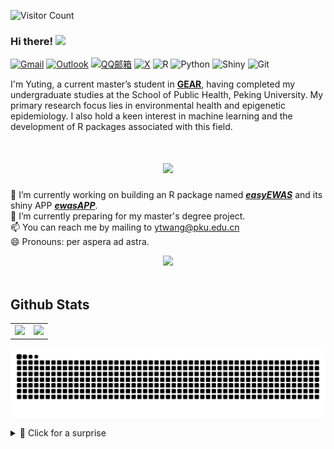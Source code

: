 ![Visitor Count](https://profile-counter.glitch.me/ytwangZero/count.svg)<br>

### Hi there! <img src="https://media.giphy.com/media/hvRJCLFzcasrR4ia7z/giphy.gif" width="30px"/><br>

[![Gmail](https://img.shields.io/badge/-Gmail-c14438?style=flat&logo=Gmail&logoColor=white)](mailto:ytwangzero@gmail.com)
[![Outlook](https://img.shields.io/badge/-Outlook-0078D4?style=flat&logo=Microsoft-Outlook&logoColor=white)](mailto:ytwangzero@outlook.com)
[![QQ邮箱](https://img.shields.io/badge/-QQ邮箱-FFA500?style=flat&logo=Mail.Ru&logoColor=white)](mailto:2750811897@qq.com)
[![X](https://img.shields.io/badge/-@ytwang_zero-000000?style=flat&logo=X&logoColor=white)](https://twitter.com/ytwang_zero)
![R](https://img.shields.io/badge/R-276DC3?style=flat&logo=r&logoColor=white)
![Python](https://img.shields.io/badge/Python-3776AB?style=flat&logo=python&logoColor=white)
![Shiny](https://img.shields.io/badge/Shiny-45b8d8?style=flat&logo=rstudio&logoColor=white)
![Git](https://img.shields.io/badge/Git-F05032?style=flat&logo=git&logoColor=white)


I'm Yuting, a current master’s student in <a href="https://gearpku2020.github.io//">**GEAR**</a></li>, having completed my undergraduate studies at the School of Public Health, Peking University. My primary research focus lies in environmental health and epigenetic epidemiology. I also hold a keen interest in machine learning and the development of R packages associated with this field.

<h1 align="center"> <a href="https://sunguoqi.com/"> <img src="https://readme-typing-svg.herokuapp.com/?lines=console.log(%22Hello%2C%20World!%22);Welcome%20to%20zero%20Github!&center=true&size=27"> </a> </h1>

🔭 I’m currently working on building an R package named <a href="https://github.com/ytwangZero/easyEWAS">***easyEWAS***</a></li> and its shiny APP <a href="https://github.com/ytwangZero/ewasAPP/tree/main">***ewasAPP***</a></li>.<br>
🌱 I’m currently preparing for my master's degree project.<br>
📫 You can reach me by mailing to <ytwang@pku.edu.cn><br>
😄 Pronouns: per aspera ad astra.

<div align="center"> <img src="https://github-readme-streak-stats.herokuapp.com/?user=ytwangZero" /> </div><br>

## Github Stats

<table>
  <tr>
    <td>
      <img src="https://github-readme-stats.vercel.app/api?username=ytwangZero&show_icons=true&theme=holi" />
    </td>
    <td>
      <img src="https://github-readme-stats.vercel.app/api/top-langs/?username=ytwangZero&layout=compact&theme=holi" />
    </td>
  </tr>
</table>



![](https://github.com/ytwangZero/ytwangZero/blob/output/github-contribution-grid-snake-dark.svg)

<details>
<summary>🎁 Click for a surprise</summary>
  
> [🐍 Play a Game!](https://playsnake.org/)

</details>





